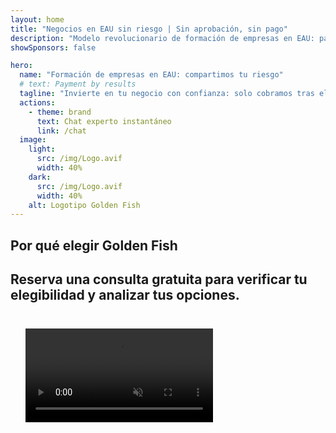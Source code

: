 ```yaml
---
layout: home
title: "Negocios en EAU sin riesgo | Sin aprobación, sin pago"
description: "Modelo revolucionario de formación de empresas en EAU: pagas solo después del éxito. Asesoría experta en cada etapa con más del 90% de tasa de éxito."
showSponsors: false

hero:
  name: "Formación de empresas en EAU: compartimos tu riesgo"
  # text: Payment by results
  tagline: "Invierte en tu negocio con confianza: solo cobramos tras el registro exitoso de la empresa. <span class='hl'>Tu éxito es nuestro único objetivo</span>."
  actions:
    - theme: brand
      text: Chat experto instantáneo
      link: /chat
  image:
    light:
      src: /img/Logo.avif
      width: 40%
    dark:
      src: /img/Logo.avif
      width: 40%
    alt: Logotipo Golden Fish
---
```


<FeatureBlock :card="{
  title: 'Tus ventajas — nuestra responsabilidad',
  details: 'Los EAU ofrecen numerosas ventajas para emprendedores e inversores internacionales que buscan un entorno empresarial favorable. \n\n* Bajos impuestos: solo 9% de impuesto corporativo y 5% de IVA sin impuesto sobre la renta personal\n* 100% propiedad extranjera: control total de tu empresa sin socios locales\n* Sin controles de divisas: repatriación de beneficios y cambio de moneda sin restricciones\n\n[Show complete list](/uae-business/company-registration/benefits-problems#benefits-of-doing-business-in-the-uae)',
  link: '/uae-business/company-registration/benefits-problems#benefits-of-doing-business-in-the-uae',
  src: {
    light: '/img/iStock-1331100622.jpg',
    dark: '/img/iStock-1203821481.avif',
    width: '100%'
  },
  inversion: false
}" />

<FeatureBlock :card="{
  title: 'Desafíos que enfrentamos juntos',
  details: 'Aunque los EAU ofrecen muchas ventajas, las empresas deben estar conscientes de los posibles desafíos al establecer operaciones. \n\n* Entorno regulatorio complejo: diferentes normativas según emiratos y free zones\n* Requisitos de sustancia económica: personal local y oficina física necesarios para ciertas actividades\n* Altos costos iniciales: tarifas de registro, documentación y alquileres obligatorios de oficina\n\n[Show complete list](/uae-business/company-registration/benefits-problems#disadvantages-of-doing-business-in-the-uae)',
  link: '/uae-business/company-registration/benefits-problems#disadvantages-of-doing-business-in-the-uae',
  src: {
      light: '/img/iStock-1299393716.avif',
      dark: '/img/iStock-2149731304.avif',
    width: '100%'
  },
  inversion: true
}" />

<FeatureBlock :card="{
  title: 'Soporte completo: paso a paso contigo',
  details: 'Guía completa para establecer empresas en **free zone, offshore, mainland, branch**. \n\n* 100% propiedad extranjera disponible en Free Zones y Mainland\n* Bajos impuestos - solo 9% de impuesto corporativo\n* Sin controles de divisas - fácil repatriación de capital\n\n[Learn more](/uae-business/company-registration/overview)',
  link: '/uae-business/company-registration/overview',
  src: {
    light: '/video/iStock-1204982076.mp4',
    dark: '/video/iStock-1269162753.mp4',
    width: '100%'
  },
  inversion: false
}" />

<FeatureCards :features="[
  {
    title: 'Apertura de cuenta bancaria',
    details: 'Abre fácilmente cuentas bancarias **personales o empresariales** con los bancos confiables de EAU.',
    items: [
      'Servicios PRO integrales para aprobaciones gubernamentales',
      'Configuración completa del paquete bancario',
      '96% de tasa de éxito'
    ],
    linkText: 'Learn more',
    link: '/uae-business/offer/banking/',
    icon: {
      light: '/img/iStock-2153786564.avif',
      dark: '/img/iStock-2166793628.avif',
      alt: 'Servicios bancarios'
    }
  },
  {
    title: 'Golden Visa y residencia',
    details: 'Obtén la **Golden Visa** de EAU para residencia a largo plazo con un proceso de solicitud sencillo.',
    items: [
      '**No es necesario entrar a EAU cada 6 meses**',
      'Validez de 10 años con opción de renovación manteniendo condiciones calificativas',
      '92% de tasa de éxito'
    ],
    linkText: 'Learn more',
    link: '/uae-business/offer/golden-visa/',
    icon: {
      light: '/img/iStock-1312241253.avif',
      dark: '/img/ILONMASKID.webp',
      alt: 'Servicios de visa'
    }
  },
  {
    title: 'Explora más de nuestros servicios corporativos',
    details: '',
    items: [],
    linkText: 'Learn more',
    link: '/uae-business/company-registration/insights/incorporation-steps',
    icon: {
      light: '/img/iStock-473502112.avif',
      dark: '/img/iStock-1160827423.avif',
      alt: 'Más servicios'
    }
  }
]" />

## Por qué elegir Golden Fish

<BenefitsList :features="[
  {
    icon: '🏢',
    title: 'Experiencia local en EAU',
    text: 'Especialistas dedicados en Dubái que brindan asesoramiento experto en cada paso del proceso.'
  },
  {
    icon: '📊',
    title: 'Tasa de éxito comprobada',
    text: 'Más del 90% de tasa de aprobación con cientos de visas, cuentas bancarias y registros de empresas emitidos mediante nuestro procesamiento premium.'
  },
  {
    icon: '💸',
    title: '**Tarifas basadas en el éxito**',
    text: '[Pague solo después de la aprobación](/uae-business/benefits/success-based-fees). Transparencia total sin costos ocultos.'
  },
]" />

## Reserva una consulta gratuita para verificar tu elegibilidad y analizar tus opciones.

<video  autoplay muted playsinline style="padding: 24px" >
  <source src="/img/iStock-2185906461.mp4" type="video/mp4">
</video>

<ContactForm buttonText="Habla con un experto" />

<!-- <ImageGrid :images="[
  { src: '/img/ILONMASKID.webp', href: './immigration.md', alt: 'Inmigración en los EAU' },
  { src: '/img/ILONMASKID.webp', href: './immigration.md', alt: 'Inmigración en los EAU' },
]"/> -->
